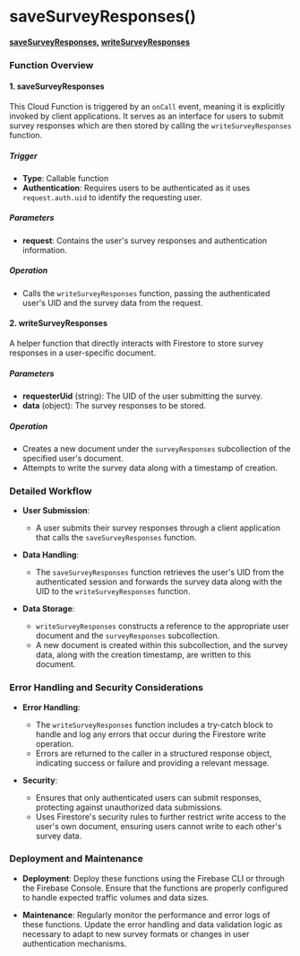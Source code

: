 # saveSurveyResponses()

#### [saveSurveyResponses](https://github.com/yeatmanlab/roar-firebase-functions/blob/e784650492722d24069aa9b0704d1873ea5dafee/gse-roar-admin/functions/src/index.ts#L1147), [writeSurveyResponses](https://github.com/yeatmanlab/roar-firebase-functions/blob/e784650492722d24069aa9b0704d1873ea5dafee/gse-roar-admin/functions/src/LEVANTE/save-survey-results.ts#L3C1-L28C2)

### Function Overview

#### 1. **saveSurveyResponses**
This Cloud Function is triggered by an `onCall` event, meaning it is explicitly invoked by client applications. It serves as an interface for users to submit survey responses which are then stored by calling the `writeSurveyResponses` function.

##### Trigger
- **Type**: Callable function
- **Authentication**: Requires users to be authenticated as it uses `request.auth.uid` to identify the requesting user.

##### Parameters
- **request**: Contains the user's survey responses and authentication information.

##### Operation
- Calls the `writeSurveyResponses` function, passing the authenticated user's UID and the survey data from the request.

#### 2. **writeSurveyResponses**
A helper function that directly interacts with Firestore to store survey responses in a user-specific document.

##### Parameters
- **requesterUid** (string): The UID of the user submitting the survey.
- **data** (object): The survey responses to be stored.

##### Operation
- Creates a new document under the `surveyResponses` subcollection of the specified user's document.
- Attempts to write the survey data along with a timestamp of creation.

### Detailed Workflow

- **User Submission**:
  - A user submits their survey responses through a client application that calls the `saveSurveyResponses` function.
  
- **Data Handling**:
  - The `saveSurveyResponses` function retrieves the user's UID from the authenticated session and forwards the survey data along with the UID to the `writeSurveyResponses` function.

- **Data Storage**:
  - `writeSurveyResponses` constructs a reference to the appropriate user document and the `surveyResponses` subcollection.
  - A new document is created within this subcollection, and the survey data, along with the creation timestamp, are written to this document.

### Error Handling and Security Considerations

- **Error Handling**:
  - The `writeSurveyResponses` function includes a try-catch block to handle and log any errors that occur during the Firestore write operation.
  - Errors are returned to the caller in a structured response object, indicating success or failure and providing a relevant message.

- **Security**:
  - Ensures that only authenticated users can submit responses, protecting against unauthorized data submissions.
  - Uses Firestore's security rules to further restrict write access to the user's own document, ensuring users cannot write to each other's survey data.

### Deployment and Maintenance

- **Deployment**: Deploy these functions using the Firebase CLI or through the Firebase Console. Ensure that the functions are properly configured to handle expected traffic volumes and data sizes.
  
- **Maintenance**: Regularly monitor the performance and error logs of these functions. Update the error handling and data validation logic as necessary to adapt to new survey formats or changes in user authentication mechanisms.
